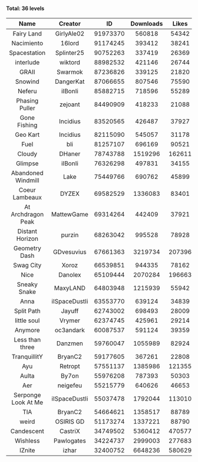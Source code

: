#### Total: 36 levels

| Name | Creator | ID | Downloads | Likes |
|:---:|:---:|:---:|:---:|:---:|
| Fairy Land | GirlyAle02 | 91973370 | 560818 | 54342
| Nacimiento | 16lord | 91174245 | 393412 | 38241
| Spacestation | Splinter25 | 90752263 | 337419 | 26369
| interlude | wiktord | 88982532 | 421146 | 26744
| GRAII | Swarmok | 87236826 | 339125 | 21820
| Snowind | DangerKat | 87066655 | 807546 | 75590
| Neferu | iIBonIi | 85882715 | 718596 | 55289
| Phasing Puller | zejoant | 84490909 | 418233 | 21088
| Gone Fishing | Incidius | 83520565 | 426487 | 37927
| Geo Kart | Incidius | 82115090 | 545057 | 31178
| Fuel | bli | 81257107 | 696169 | 90521
| Cloudy | DHaner | 78743788 | 1519296 | 162611
| Glimpse | iIBonIi | 76326298 | 497831 | 34155
| Abandoned Windmill | Lake | 75449766 | 690762 | 45899
| Coeur Lambeaux | DYZEX | 69582529 | 1336083 | 83401
| At Archdragon Peak | MattewGame | 69314264 | 442409 | 37921
| Distant Horizon | purzin | 68263042 | 995528 | 78928
| Geometry Dash | GDvesuvius | 67661363 | 3219734 | 207396
| Swag City | Xoroz | 66539851 | 944335 | 78162
| Nice | Danolex | 65109444 | 2070284 | 196663
| Sneaky Snake | MaxyLAND | 64803948 | 1215939 | 55942
| Anna | iISpaceDustIi | 63553770 | 639124 | 34839
| Split Path | Jayuff | 62743002 | 698493 | 28009
| little soul | Vrymer | 62374745 | 425961 | 29214
| Anymore | oc3andark | 60087537 | 591124 | 39359
| Less than three | Danzmen | 59760047 | 1055989 | 82924
| TranquillitY | BryanC2 | 59177605 | 367261 | 22808
| Ayu | Retropt | 57551137 | 1385986 | 121355
| Aulta | By7on | 55976208 | 787393 | 50303
| Aer | neigefeu | 55215779 | 640626 | 46653
| Serponge Look At Me | iISpaceDustIi | 55037478 | 1792044 | 113010
|  TIA | BryanC2 | 54664621 | 1358517 | 88789
| weird | OSIRIS GD | 51173274 | 1337221 | 88790
| Candescent | CastriX | 34749502 | 5360412 | 470577
| Wishless | Pawlogates | 34224737 | 2999003 | 277683
| IZnite | izhar | 32400752 | 6648236 | 580629
